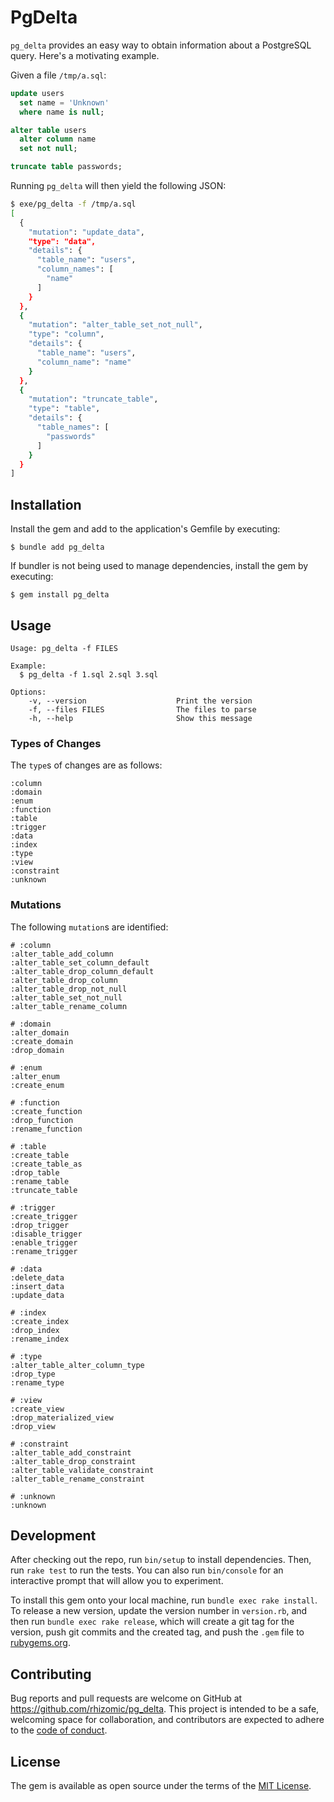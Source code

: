 # PgDelta

`pg_delta` provides an easy way to obtain information about a PostgreSQL query.
Here's a motivating example.

Given a file `/tmp/a.sql`:


```sql
update users
  set name = 'Unknown'
  where name is null;

alter table users
  alter column name
  set not null;

truncate table passwords;
```

Running `pg_delta` will then yield the following JSON:

```sh
$ exe/pg_delta -f /tmp/a.sql
[
  {
    "mutation": "update_data",
    "type": "data",
    "details": {
      "table_name": "users",
      "column_names": [
        "name"
      ]
    }
  },
  {
    "mutation": "alter_table_set_not_null",
    "type": "column",
    "details": {
      "table_name": "users",
      "column_name": "name"
    }
  },
  {
    "mutation": "truncate_table",
    "type": "table",
    "details": {
      "table_names": [
        "passwords"
      ]
    }
  }
]
```

## Installation

Install the gem and add to the application's Gemfile by executing:

    $ bundle add pg_delta

If bundler is not being used to manage dependencies, install the gem by executing:

    $ gem install pg_delta

## Usage

```
Usage: pg_delta -f FILES

Example:
  $ pg_delta -f 1.sql 2.sql 3.sql

Options:
    -v, --version                    Print the version
    -f, --files FILES                The files to parse
    -h, --help                       Show this message
```

### Types of Changes

The `type`s of changes are as follows:

```
:column
:domain
:enum
:function
:table
:trigger
:data
:index
:type
:view
:constraint
:unknown
```

### Mutations

The following `mutation`s are identified:

```
# :column
:alter_table_add_column
:alter_table_set_column_default
:alter_table_drop_column_default
:alter_table_drop_column
:alter_table_drop_not_null
:alter_table_set_not_null
:alter_table_rename_column

# :domain
:alter_domain
:create_domain
:drop_domain

# :enum
:alter_enum
:create_enum

# :function
:create_function
:drop_function
:rename_function

# :table
:create_table
:create_table_as
:drop_table
:rename_table
:truncate_table

# :trigger
:create_trigger
:drop_trigger
:disable_trigger
:enable_trigger
:rename_trigger

# :data
:delete_data
:insert_data
:update_data

# :index
:create_index
:drop_index
:rename_index

# :type
:alter_table_alter_column_type
:drop_type
:rename_type

# :view
:create_view
:drop_materialized_view
:drop_view

# :constraint
:alter_table_add_constraint
:alter_table_drop_constraint
:alter_table_validate_constraint
:alter_table_rename_constraint

# :unknown
:unknown
```

## Development

After checking out the repo, run `bin/setup` to install dependencies. Then, run
`rake test` to run the tests. You can also run `bin/console` for an interactive
prompt that will allow you to experiment.

To install this gem onto your local machine, run `bundle exec rake install`. To
release a new version, update the version number in `version.rb`, and then run
`bundle exec rake release`, which will create a git tag for the version, push
git commits and the created tag, and push the `.gem` file to
[rubygems.org](https://rubygems.org).

## Contributing

Bug reports and pull requests are welcome on GitHub at
https://github.com/rhizomic/pg_delta. This project is intended to be a safe,
welcoming space for collaboration, and contributors are expected to adhere to
the [code of conduct](https://github.com/rhizomic/pg_delta/blob/master/CODE_OF_CONDUCT.md).

## License

The gem is available as open source under the terms of the [MIT License](https://opensource.org/licenses/MIT).
